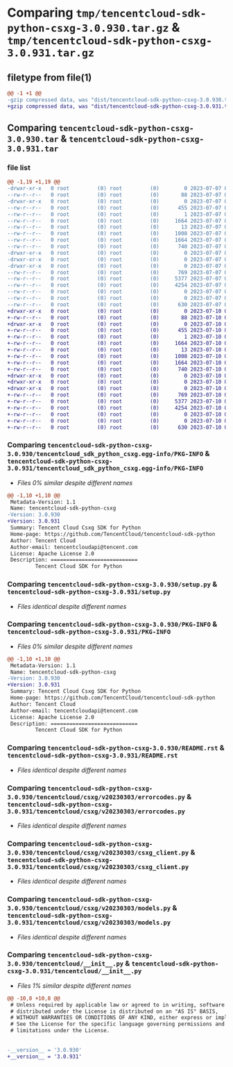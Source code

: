 # Comparing `tmp/tencentcloud-sdk-python-csxg-3.0.930.tar.gz` & `tmp/tencentcloud-sdk-python-csxg-3.0.931.tar.gz`

## filetype from file(1)

```diff
@@ -1 +1 @@
-gzip compressed data, was "dist/tencentcloud-sdk-python-csxg-3.0.930.tar", last modified: Fri Jul  7 00:21:23 2023, max compression
+gzip compressed data, was "dist/tencentcloud-sdk-python-csxg-3.0.931.tar", last modified: Mon Jul 10 00:37:58 2023, max compression
```

## Comparing `tencentcloud-sdk-python-csxg-3.0.930.tar` & `tencentcloud-sdk-python-csxg-3.0.931.tar`

### file list

```diff
@@ -1,19 +1,19 @@
-drwxr-xr-x   0 root         (0) root         (0)        0 2023-07-07 00:21:23.000000 tencentcloud-sdk-python-csxg-3.0.930/
--rw-r--r--   0 root         (0) root         (0)       88 2023-07-07 00:21:23.000000 tencentcloud-sdk-python-csxg-3.0.930/setup.cfg
-drwxr-xr-x   0 root         (0) root         (0)        0 2023-07-07 00:21:23.000000 tencentcloud-sdk-python-csxg-3.0.930/tencentcloud_sdk_python_csxg.egg-info/
--rw-r--r--   0 root         (0) root         (0)      455 2023-07-07 00:21:23.000000 tencentcloud-sdk-python-csxg-3.0.930/tencentcloud_sdk_python_csxg.egg-info/SOURCES.txt
--rw-r--r--   0 root         (0) root         (0)        1 2023-07-07 00:21:23.000000 tencentcloud-sdk-python-csxg-3.0.930/tencentcloud_sdk_python_csxg.egg-info/dependency_links.txt
--rw-r--r--   0 root         (0) root         (0)     1664 2023-07-07 00:21:23.000000 tencentcloud-sdk-python-csxg-3.0.930/tencentcloud_sdk_python_csxg.egg-info/PKG-INFO
--rw-r--r--   0 root         (0) root         (0)       13 2023-07-07 00:21:23.000000 tencentcloud-sdk-python-csxg-3.0.930/tencentcloud_sdk_python_csxg.egg-info/top_level.txt
--rw-r--r--   0 root         (0) root         (0)     1008 2023-07-07 00:21:23.000000 tencentcloud-sdk-python-csxg-3.0.930/setup.py
--rw-r--r--   0 root         (0) root         (0)     1664 2023-07-07 00:21:23.000000 tencentcloud-sdk-python-csxg-3.0.930/PKG-INFO
--rw-r--r--   0 root         (0) root         (0)      740 2023-07-07 00:21:23.000000 tencentcloud-sdk-python-csxg-3.0.930/README.rst
-drwxr-xr-x   0 root         (0) root         (0)        0 2023-07-07 00:21:23.000000 tencentcloud-sdk-python-csxg-3.0.930/tencentcloud/
-drwxr-xr-x   0 root         (0) root         (0)        0 2023-07-07 00:21:23.000000 tencentcloud-sdk-python-csxg-3.0.930/tencentcloud/csxg/
-drwxr-xr-x   0 root         (0) root         (0)        0 2023-07-07 00:21:23.000000 tencentcloud-sdk-python-csxg-3.0.930/tencentcloud/csxg/v20230303/
--rw-r--r--   0 root         (0) root         (0)      769 2023-07-07 00:21:23.000000 tencentcloud-sdk-python-csxg-3.0.930/tencentcloud/csxg/v20230303/errorcodes.py
--rw-r--r--   0 root         (0) root         (0)     5377 2023-07-07 00:21:23.000000 tencentcloud-sdk-python-csxg-3.0.930/tencentcloud/csxg/v20230303/csxg_client.py
--rw-r--r--   0 root         (0) root         (0)     4254 2023-07-07 00:21:23.000000 tencentcloud-sdk-python-csxg-3.0.930/tencentcloud/csxg/v20230303/models.py
--rw-r--r--   0 root         (0) root         (0)        0 2023-07-07 00:21:23.000000 tencentcloud-sdk-python-csxg-3.0.930/tencentcloud/csxg/v20230303/__init__.py
--rw-r--r--   0 root         (0) root         (0)        0 2023-07-07 00:21:23.000000 tencentcloud-sdk-python-csxg-3.0.930/tencentcloud/csxg/__init__.py
--rw-r--r--   0 root         (0) root         (0)      630 2023-07-07 00:21:23.000000 tencentcloud-sdk-python-csxg-3.0.930/tencentcloud/__init__.py
+drwxr-xr-x   0 root         (0) root         (0)        0 2023-07-10 00:37:58.000000 tencentcloud-sdk-python-csxg-3.0.931/
+-rw-r--r--   0 root         (0) root         (0)       88 2023-07-10 00:37:58.000000 tencentcloud-sdk-python-csxg-3.0.931/setup.cfg
+drwxr-xr-x   0 root         (0) root         (0)        0 2023-07-10 00:37:58.000000 tencentcloud-sdk-python-csxg-3.0.931/tencentcloud_sdk_python_csxg.egg-info/
+-rw-r--r--   0 root         (0) root         (0)      455 2023-07-10 00:37:58.000000 tencentcloud-sdk-python-csxg-3.0.931/tencentcloud_sdk_python_csxg.egg-info/SOURCES.txt
+-rw-r--r--   0 root         (0) root         (0)        1 2023-07-10 00:37:58.000000 tencentcloud-sdk-python-csxg-3.0.931/tencentcloud_sdk_python_csxg.egg-info/dependency_links.txt
+-rw-r--r--   0 root         (0) root         (0)     1664 2023-07-10 00:37:58.000000 tencentcloud-sdk-python-csxg-3.0.931/tencentcloud_sdk_python_csxg.egg-info/PKG-INFO
+-rw-r--r--   0 root         (0) root         (0)       13 2023-07-10 00:37:58.000000 tencentcloud-sdk-python-csxg-3.0.931/tencentcloud_sdk_python_csxg.egg-info/top_level.txt
+-rw-r--r--   0 root         (0) root         (0)     1008 2023-07-10 00:37:58.000000 tencentcloud-sdk-python-csxg-3.0.931/setup.py
+-rw-r--r--   0 root         (0) root         (0)     1664 2023-07-10 00:37:58.000000 tencentcloud-sdk-python-csxg-3.0.931/PKG-INFO
+-rw-r--r--   0 root         (0) root         (0)      740 2023-07-10 00:37:58.000000 tencentcloud-sdk-python-csxg-3.0.931/README.rst
+drwxr-xr-x   0 root         (0) root         (0)        0 2023-07-10 00:37:58.000000 tencentcloud-sdk-python-csxg-3.0.931/tencentcloud/
+drwxr-xr-x   0 root         (0) root         (0)        0 2023-07-10 00:37:58.000000 tencentcloud-sdk-python-csxg-3.0.931/tencentcloud/csxg/
+drwxr-xr-x   0 root         (0) root         (0)        0 2023-07-10 00:37:58.000000 tencentcloud-sdk-python-csxg-3.0.931/tencentcloud/csxg/v20230303/
+-rw-r--r--   0 root         (0) root         (0)      769 2023-07-10 00:37:58.000000 tencentcloud-sdk-python-csxg-3.0.931/tencentcloud/csxg/v20230303/errorcodes.py
+-rw-r--r--   0 root         (0) root         (0)     5377 2023-07-10 00:37:58.000000 tencentcloud-sdk-python-csxg-3.0.931/tencentcloud/csxg/v20230303/csxg_client.py
+-rw-r--r--   0 root         (0) root         (0)     4254 2023-07-10 00:37:58.000000 tencentcloud-sdk-python-csxg-3.0.931/tencentcloud/csxg/v20230303/models.py
+-rw-r--r--   0 root         (0) root         (0)        0 2023-07-10 00:37:58.000000 tencentcloud-sdk-python-csxg-3.0.931/tencentcloud/csxg/v20230303/__init__.py
+-rw-r--r--   0 root         (0) root         (0)        0 2023-07-10 00:37:58.000000 tencentcloud-sdk-python-csxg-3.0.931/tencentcloud/csxg/__init__.py
+-rw-r--r--   0 root         (0) root         (0)      630 2023-07-10 00:37:58.000000 tencentcloud-sdk-python-csxg-3.0.931/tencentcloud/__init__.py
```

### Comparing `tencentcloud-sdk-python-csxg-3.0.930/tencentcloud_sdk_python_csxg.egg-info/PKG-INFO` & `tencentcloud-sdk-python-csxg-3.0.931/tencentcloud_sdk_python_csxg.egg-info/PKG-INFO`

 * *Files 0% similar despite different names*

```diff
@@ -1,10 +1,10 @@
 Metadata-Version: 1.1
 Name: tencentcloud-sdk-python-csxg
-Version: 3.0.930
+Version: 3.0.931
 Summary: Tencent Cloud Csxg SDK for Python
 Home-page: https://github.com/TencentCloud/tencentcloud-sdk-python
 Author: Tencent Cloud
 Author-email: tencentcloudapi@tencent.com
 License: Apache License 2.0
 Description: ============================
         Tencent Cloud SDK for Python
```

### Comparing `tencentcloud-sdk-python-csxg-3.0.930/setup.py` & `tencentcloud-sdk-python-csxg-3.0.931/setup.py`

 * *Files identical despite different names*

### Comparing `tencentcloud-sdk-python-csxg-3.0.930/PKG-INFO` & `tencentcloud-sdk-python-csxg-3.0.931/PKG-INFO`

 * *Files 0% similar despite different names*

```diff
@@ -1,10 +1,10 @@
 Metadata-Version: 1.1
 Name: tencentcloud-sdk-python-csxg
-Version: 3.0.930
+Version: 3.0.931
 Summary: Tencent Cloud Csxg SDK for Python
 Home-page: https://github.com/TencentCloud/tencentcloud-sdk-python
 Author: Tencent Cloud
 Author-email: tencentcloudapi@tencent.com
 License: Apache License 2.0
 Description: ============================
         Tencent Cloud SDK for Python
```

### Comparing `tencentcloud-sdk-python-csxg-3.0.930/README.rst` & `tencentcloud-sdk-python-csxg-3.0.931/README.rst`

 * *Files identical despite different names*

### Comparing `tencentcloud-sdk-python-csxg-3.0.930/tencentcloud/csxg/v20230303/errorcodes.py` & `tencentcloud-sdk-python-csxg-3.0.931/tencentcloud/csxg/v20230303/errorcodes.py`

 * *Files identical despite different names*

### Comparing `tencentcloud-sdk-python-csxg-3.0.930/tencentcloud/csxg/v20230303/csxg_client.py` & `tencentcloud-sdk-python-csxg-3.0.931/tencentcloud/csxg/v20230303/csxg_client.py`

 * *Files identical despite different names*

### Comparing `tencentcloud-sdk-python-csxg-3.0.930/tencentcloud/csxg/v20230303/models.py` & `tencentcloud-sdk-python-csxg-3.0.931/tencentcloud/csxg/v20230303/models.py`

 * *Files identical despite different names*

### Comparing `tencentcloud-sdk-python-csxg-3.0.930/tencentcloud/__init__.py` & `tencentcloud-sdk-python-csxg-3.0.931/tencentcloud/__init__.py`

 * *Files 1% similar despite different names*

```diff
@@ -10,8 +10,8 @@
 # Unless required by applicable law or agreed to in writing, software
 # distributed under the License is distributed on an "AS IS" BASIS,
 # WITHOUT WARRANTIES OR CONDITIONS OF ANY KIND, either express or implied.
 # See the License for the specific language governing permissions and
 # limitations under the License.
 
 
-__version__ = '3.0.930'
+__version__ = '3.0.931'
```

